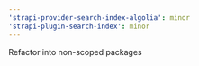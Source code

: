 ```yaml
---
'strapi-provider-search-index-algolia': minor
'strapi-plugin-search-index': minor
---
```


Refactor into non-scoped packages
